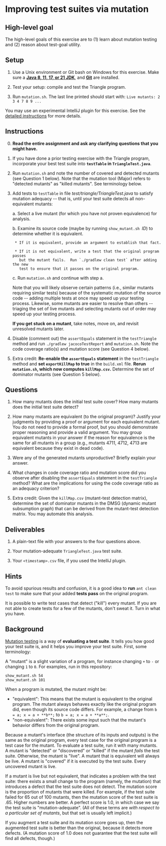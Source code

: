 # Improving test suites via mutation

## High-level goal
The high-level goals of this exercise are to (1) learn about mutation testing
and (2) reason about test-goal utility.

## Setup

1. Use a Unix environment or Git bash on Windows for this exercise.
Make sure a [**Java 8, 11, 17, or 21 JDK**](https://www.oracle.com/java/technologies/downloads),
and [**Git**](https://git-scm.com/) are installed.

2. Test your setup: compile and test the Triangle program.

3. Run `mutation.sh`.  The last line printed should start with:
   `Live mutants: 2 3 4 7 8 9 ...`

You may use an experimental IntelliJ plugin for this exercise. See the
[detailed
instructions](https://docs.google.com/document/d/1VHMUY7VZqU4GZvzVY00Sx5aFFZKYhFLiL8BCmD24WrQ)
for more details.

## Instructions

0. **Read the entire assignment and ask any clarifying questions that you might have.**

1. If you have done a prior testing exercise with the Triangle program, incorporate your best test suite into **`testTable` in `TriangleTest.java`**.

2. Run `mutation.sh` and note the number of covered and detected mutants
   (see Question 1 below).  Note that the mutation tool (Major) refers to
   "detected mutants" as "killed mutants".  See terminology below.

3. Add tests to `testTable` in file *test/triangle/TriangleTest.java* to satisfy
   mutation adequacy -- that is,
   until your test suite detects all non-equivalent mutants:

    a. Select a live mutant (for which you have not proven equivalence) for analysis.

    b. Examine its source code (maybe by running `show_mutant.sh `*ID*) to
       determine whether it is equivalent.

        * If it is equivalent, provide an argument to establish that fact.

        * If it is not equivalent, write a test that the original program passes
          but the mutant fails.  Run `./gradlew clean test` after adding the new
          test to ensure that it passes on the original program.

    c. Run `mutation.sh` and continue with step a.

    Note that you will likely observe certain patterns (i.e., similar mutants
    requiring similar tests) because of the systematic mutation of the source code
    -- adding multiple tests at once may speed up your testing process. Likewise,
    some mutants are easier to resolve than others -- triaging the set of live
    mutants and selecting mutants out of order may speed up your testing process.

    **If you get stuck on a mutant**, take notes, move on, and revisit unresolved
    mutants later.

3. Disable (comment out) the `assertEquals` statement in the `testTriangle`
   method and run `./gradlew jacocoTestReport` and `mutation.sh`. Note the code coverage
   ratio(s) and mutation score (see Question 4 below).

5. Extra credit: **Re-enable the `assertEquals` statement** in the `testTriangle` method and
   **set `exportKillMap` to true** in the `build.xml` file.
   **Rerun `mutation.sh`, which now computes `killMap.csv`.**
   Determine the set of dominator mutants (see Question 5 below).

## Questions

1. How many mutants does the initial test suite cover?
   How many mutants does the initial test suite detect?

2. How many mutants are equivalent (to the original program)?
   Justify your judgments by providing a proof or argument for each equivalent mutant.
   You do not need to provide a formal proof, but you should
   demonstrate proper reasoning and provide a valid argument. You may group
   equivalent mutants in your answer if the reason for equivalence is the same
   for all mutants in a group (e.g., mutants 4711, 4712, 4713 are equivalent
   because they exist in dead code).

3. Were any of the generated mutants unproductive? Briefly explain your answer.

4. What changes in code coverage ratio and mutation score did you observe after
   disabling the `assertEquals` statement in the `testTriangle` method? What are the
   implications for using the code coverage ratio as an adequacy criterion?

5. Extra credit: Given the `killMap.csv` (mutant-test detection matrix), determine the set of
   dominator mutants in the DMSG (dynamic mutant subsumption graph) that can be
   derived from the mutant-test detection matrix. You may automate this analysis.


## Deliverables

1. A plain-text file with your answers to the four questions above.

2. Your mutation-adequate `TriangleTest.java` test suite.

3. Your `<timestamp>.csv` file, if you used the IntelliJ plugin.


## Hints

To avoid spurious results and confusion, it is a good idea to **run**
`ant clean test` to make sure that your added **tests pass** on the original
program.

It is possible to write test cases that detect ("kill") every mutant.
If you are not able to create tests for a few of the mutants, don't
sweat it.  Turn in what you have.


## Background

[Mutation testing](https://en.wikipedia.org/wiki/Mutation_testing) is a way of
**evaluating a test suite**.  It tells you how good your test suite is, and it
helps you improve your test suite.  First, some terminology:

A "mutant" is a slight variation of a program, for instance changing `+` to `-`
or changing `1` to `0`.  For examples, run in this repository:
```
show_mutant.sh 54
show_mutant.sh 101
```

When a program is mutated, the mutant might be:

 * "equivalent":  This means that the mutant is equivalent to the original
   program.  The mutant always behaves exactly like the original program did,
   even though its source code differs.  For example, a change from
   `b = a; x = a + **b**;` to `b = a; x = a + **a**;`.
 * "non-equivalent":  There exists some input such that the mutant's behavior
   differs from the original program.

Because a mutant's interface (the structure of its inputs and outputs) is the
same as the original program, every test case for the original program is a test
case for the mutant.  To evaluate a test suite, run it with many mutants.  A
mutant is "detected" or "discovered" or "killed" if the mutant *fails* the test
suite.  Otherwise, the mutant is "live".  A mutant that is equivalent will
always be live.  A mutant is "covered" if it is executed by the test suite.
Every uncovered mutant is live.

If a mutant is live but not equivalent, that indicates a problem with the test
suite:  there exists a small change to the program (namely, the mutation)
that introduces a defect that the
test suite does not detect.  The mutation score is the proportion of mutants
that were killed.  For example, if the test suite failed for 65 out of 100
mutants, then the mutation score of the test suite is .65.  Higher numbers are
better.  A perfect score is 1.0, in which case we say the test suite is
"mutation-adequate".  (All of these terms are *with respect to a particular set
of mutants*, but that set is usually left implicit.)

If you augment a test suite and its mutation score goes up, then the augmented
test suite is better than the original, because it detects more defects.  (A
mutation score of 1.0 does not guarantee that the test suite will find all
defects, though.)



